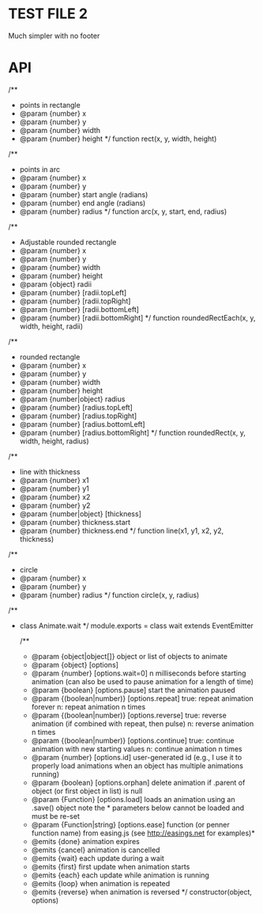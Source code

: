 # TEST FILE 2
Much simpler with no footer

# API

/**
 * points in rectangle
 * @param {number} x
 * @param {number} y
 * @param {number} width
 * @param {number} height
 */
function rect(x, y, width, height)

/**
 * points in arc
 * @param {number} x
 * @param {number} y
 * @param {number} start angle (radians)
 * @param {number} end angle (radians)
 * @param {number} radius
 */
function arc(x, y, start, end, radius)

/**
 * Adjustable rounded rectangle
 * @param {number} x
 * @param {number} y
 * @param {number} width
 * @param {number} height
 * @param {object} radii
 * @param {number} [radii.topLeft]
 * @param {number} [radii.topRight]
 * @param {number} [radii.bottomLeft]
 * @param {number} [radii.bottomRight]
 */
function roundedRectEach(x, y, width, height, radii)

/**
 * rounded rectangle
 * @param {number} x
 * @param {number} y
 * @param {number} width
 * @param {number} height
 * @param {number|object} radius
 * @param {number} [radius.topLeft]
 * @param {number} [radius.topRight]
 * @param {number} [radius.bottomLeft]
 * @param {number} [radius.bottomRight]
 */
function roundedRect(x, y, width, height, radius)

/**
 * line with thickness
 * @param {number} x1
 * @param {number} y1
 * @param {number} x2
 * @param {number} y2
 * @param {number|object} [thickness]
 * @param {number} thickness.start
 * @param {number} thickness.end
 */
function line(x1, y1, x2, y2, thickness)

/**
 * circle
 * @param {number} x
 * @param {number} y
 * @param {number} radius
 */
function circle(x, y, radius)

/**
 * class Animate.wait
 */
module.exports = class wait extends EventEmitter

    /**
     * @param {object|object[]} object or list of objects to animate
     * @param {object} [options]
     * @param {number} [options.wait=0] n milliseconds before starting animation (can also be used to pause animation for a length of time)
     * @param {boolean} [options.pause] start the animation paused
     * @param {(boolean|number)} [options.repeat] true: repeat animation forever n: repeat animation n times
     * @param {(boolean|number)} [options.reverse] true: reverse animation (if combined with repeat, then pulse) n: reverse animation n times
     * @param {(boolean|number)} [options.continue] true: continue animation with new starting values n: continue animation n times
     * @param {number} [options.id] user-generated id (e.g., I use it to properly load animations when an object has multiple animations running)
     * @param {boolean} [options.orphan] delete animation if .parent of object (or first object in list) is null
     * @param {Function} [options.load] loads an animation using an .save() object note the * parameters below cannot be loaded and must be re-set
     * @param {Function|string} [options.ease] function (or penner function name) from easing.js (see http://easings.net for examples)*
     * @emits {done} animation expires
     * @emits {cancel} animation is cancelled
     * @emits {wait} each update during a wait
     * @emits {first} first update when animation starts
     * @emits {each} each update while animation is running
     * @emits {loop} when animation is repeated
     * @emits {reverse} when animation is reversed
     */
    constructor(object, options)
